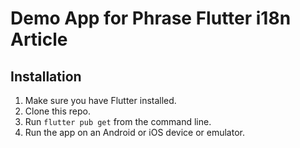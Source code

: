 # Demo App for Phrase Flutter i18n Article

## Installation

1. Make sure you have Flutter installed.
2. Clone this repo.
3. Run `flutter pub get` from the command line.
4. Run the app on an Android or iOS device or emulator.
